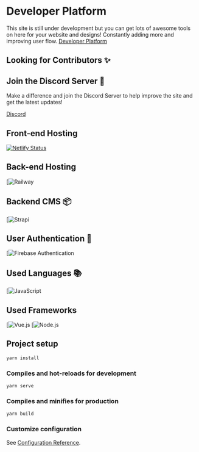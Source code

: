 # Developer Platform

This site is still under development but you can get lots of awesome tools on here for your website and designs! 
Constantly adding more and improving user flow.
[Developer Platform](https://developerplatform.net/)

## Looking for Contributors ✨

## Join the Discord Server 🎉
Make a difference and join the Discord Server to help improve the site and get the latest updates!

[Discord](https://discord.com/invite/3nfeEgcYgh)


## Front-end Hosting
[![Netlify Status](https://api.netlify.com/api/v1/badges/2b59b341-4ba0-4c1d-8159-e0b8b49752f5/deploy-status)](https://app.netlify.com/sites/developerplatform/deploys)


## Back-end Hosting
[![Railway](https://img.shields.io/badge/Railway-0B0D0E.svg?style=for-the-badge&logo=Railway&logoColor=white)

## Backend CMS 📦
[![Strapi](https://img.shields.io/badge/Strapi-2F2E8B.svg?style=for-the-badge&logo=Strapi&logoColor=white)

## User Authentication 🔐
[![Firebase Authentication](https://img.shields.io/badge/Firebase-FFCA28.svg?style=for-the-badge&logo=Firebase&logoColor=black)

## Used Languages 📚
[![JavaScript](https://img.shields.io/badge/JavaScript-F7DF1E.svg?style=for-the-badge&logo=JavaScript&logoColor=black)

## Used Frameworks
[![Vue.js](https://img.shields.io/badge/Vue.js-4FC08D.svg?style=for-the-badge&logo=vuedotjs&logoColor=white)
[![Node.js](https://img.shields.io/badge/Node.js-339933.svg?style=for-the-badge&logo=nodedotjs&logoColor=white)

## Project setup
```
yarn install
```

### Compiles and hot-reloads for development
```
yarn serve
```

### Compiles and minifies for production
```
yarn build
```

### Customize configuration
See [Configuration Reference](https://cli.vuejs.org/config/).
